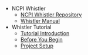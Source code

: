 * NCPI Whistler
  * [NCPI Whistler Repository](https://github.com/NIH-NCPI/ncpi-whistler)
  * [Whistler Manual](https://nih-ncpi.github.io/ncpi-whistler/#/)
* Whistler Tutorial
  * [Tutorial Introduction](/)
  * [Before You Begin](/before_you_begin)
  * [Project Setup](/the_setup)
